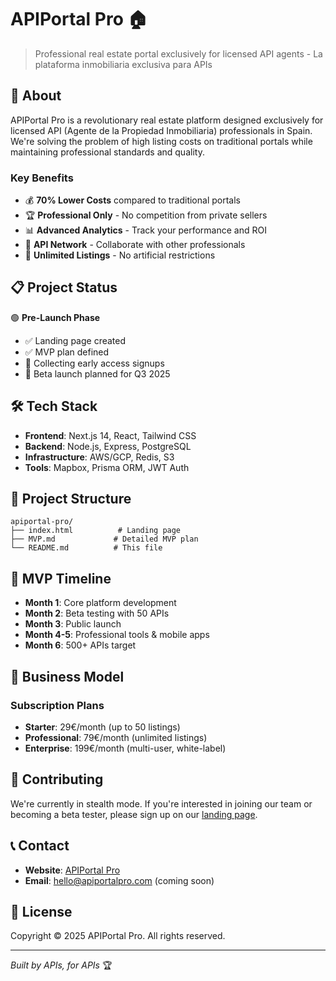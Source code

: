 # APIPortal Pro 🏠

> Professional real estate portal exclusively for licensed API agents - La plataforma inmobiliaria exclusiva para APIs

## 🚀 About

APIPortal Pro is a revolutionary real estate platform designed exclusively for licensed API (Agente de la Propiedad Inmobiliaria) professionals in Spain. We're solving the problem of high listing costs on traditional portals while maintaining professional standards and quality.

### Key Benefits
- 💰 **70% Lower Costs** compared to traditional portals
- 🏆 **Professional Only** - No competition from private sellers
- 📊 **Advanced Analytics** - Track your performance and ROI
- 🤝 **API Network** - Collaborate with other professionals
- 🚀 **Unlimited Listings** - No artificial restrictions

## 📋 Project Status

🟢 **Pre-Launch Phase**

- ✅ Landing page created
- ✅ MVP plan defined
- 🔄 Collecting early access signups
- 📅 Beta launch planned for Q3 2025

## 🛠 Tech Stack

- **Frontend**: Next.js 14, React, Tailwind CSS
- **Backend**: Node.js, Express, PostgreSQL
- **Infrastructure**: AWS/GCP, Redis, S3
- **Tools**: Mapbox, Prisma ORM, JWT Auth

## 📁 Project Structure

```
apiportal-pro/
├── index.html          # Landing page
├── MVP.md             # Detailed MVP plan
└── README.md          # This file
```

## 🎯 MVP Timeline

- **Month 1**: Core platform development
- **Month 2**: Beta testing with 50 APIs
- **Month 3**: Public launch
- **Month 4-5**: Professional tools & mobile apps
- **Month 6**: 500+ APIs target

## 💼 Business Model

### Subscription Plans
- **Starter**: 29€/month (up to 50 listings)
- **Professional**: 79€/month (unlimited listings)
- **Enterprise**: 199€/month (multi-user, white-label)

## 🤝 Contributing

We're currently in stealth mode. If you're interested in joining our team or becoming a beta tester, please sign up on our [landing page](https://morhendos.github.io/apiportal-pro/).

## 📞 Contact

- **Website**: [APIPortal Pro](https://morhendos.github.io/apiportal-pro/)
- **Email**: hello@apiportalpro.com (coming soon)

## 📄 License

Copyright © 2025 APIPortal Pro. All rights reserved.

---

*Built by APIs, for APIs* 🏆